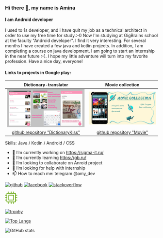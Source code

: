 ### Hi there 👋, my name is Amina
#### I am Android developer

I used to 1s developer, and i have quit my job as a technical architect in order to use my free time for study.:-0 Now I'm studying at GigBrains school at the faculty "Android developer". I find it very interesting. For several months I have created a few java and kotlin projects. In addition, I am completing a course on java development. I am going to start an internship in the near future :-). I hope my little adventure will turn into my favorite profession. Have a nice day, everyone!

#### Links to projects in Google play:
| Dictionary-translator | Movie collection |
|:--------------------------------:|:--------------------------------:|
|[![dictionary kiss](https://github.com/Amina1000/DictionaryKiss/blob/release/baner_dictionary_kiss.png)](https://play.google.com/store/apps/details?id=com.cocos.develop.dictionarykiss)|[![movie collection](https://github.com/Amina1000/Movie/blob/lesson12/baner1.png)](https://play.google.com/store/apps/details?id=com.cocos.ammymovie)|
|[github repository "DictionaryKiss"](https://github.com/Amina1000/DictionaryKiss)|[github repository "Movie"](https://github.com/Amina1000/Movie)|

Skills: Java / Kotlin / Android / CSS

- 🔭 I’m currently working on https://sigma-it.ru/ 
- 🌱 I’m currently learning https://gb.ru/ 
- 👯 I’m looking to collaborate on Anroid project 
- 🤔 I’m looking for help with internship 
- 📫 How to reach me: telegram @amy_dev 


[<img src='https://cdn.jsdelivr.net/npm/simple-icons@3.0.1/icons/github.svg' alt='github' height='40'>](https://github.com/amina1000)  [<img src='https://cdn.jsdelivr.net/npm/simple-icons@3.0.1/icons/facebook.svg' alt='facebook' height='40'>](https://www.facebook.com/ammy.developer)  [<img src='https://cdn.jsdelivr.net/npm/simple-icons@3.0.1/icons/stackoverflow.svg' alt='stackoverflow' height='40'>](https://stackoverflow.com/users/16683354)  

<a href='https://docs.github.com/en/developers'><img src='https://raw.githubusercontent.com/acervenky/animated-github-badges/master/assets/devbadge.gif' width='40' height='40'></a> 

[![trophy](https://github-profile-trophy.vercel.app/?username=amina1000)](https://github.com/ryo-ma/github-profile-trophy)

[![Top Langs](https://github-readme-stats.vercel.app/api/top-langs/?username=amina1000)](https://github.com/anuraghazra/github-readme-stats)

![GitHub stats](https://github-readme-stats.vercel.app/api?username=amina1000&show_icons=true)  
